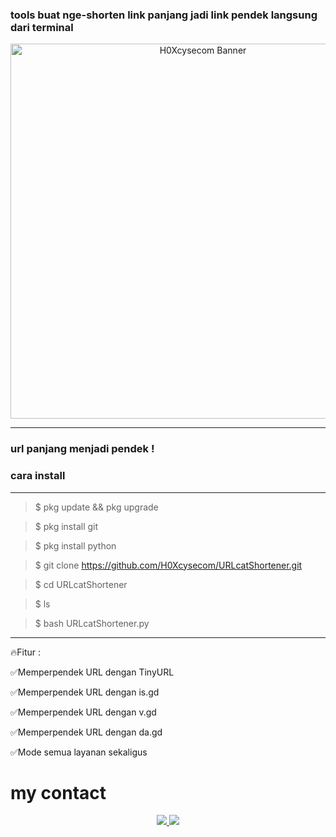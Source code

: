 ### tools buat nge-shorten link panjang jadi link pendek langsung dari terminal

<p align="center">
  <img src="https://i.top4top.io/p_3549w31ho0.jpg" alt="H0Xcysecom Banner" width="600"/>
</p>

---

### url panjang menjadi pendek !

 ### cara install

---

> $ pkg update && pkg upgrade 

> $ pkg install git

> $ pkg install python

> $ git clone https://github.com/H0Xcysecom/URLcatShortener.git

> $ cd URLcatShortener

> $ ls 

> $ bash URLcatShortener.py

---

🔥Fitur : 

✅Memperpendek URL dengan TinyURL

✅Memperpendek URL dengan is.gd

✅Memperpendek URL dengan v.gd

✅Memperpendek URL dengan da.gd

✅Mode semua layanan sekaligus 

# my contact
<p align="center">
  <a href="https://t.me/ownFrostWolf">
    <img src="https://img.shields.io/badge/Telegram-000000?style=for-the-badge&logo=telegram&logoColor=white" />
  </a>
  <a href="https://www.tiktok.com/@latest_news_team.markasv?_t=ZS-8zmyWM7yZBB&_r=1">
    <img src="https://img.shields.io/badge/TikTok-000000?style=for-the-badge&logo=tiktok&logoColor=white" />
  </a>
</p>
